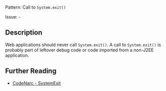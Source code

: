 Pattern: Call to `System.exit()`

Issue: -

## Description

Web applications should never call `System.exit()`. A call to `System.exit()` is probably part of leftover debug code or code imported from a non-J2EE application.

## Further Reading

* [CodeNarc - SystemExit](http://codenarc.sourceforge.net/codenarc-rules-security.html#SystemExit)